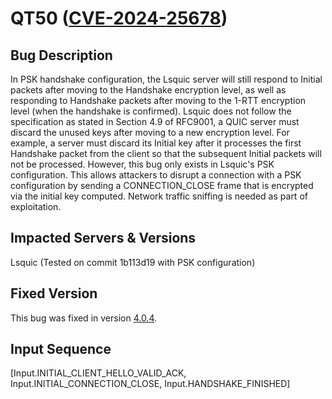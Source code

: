 # QT50 ([CVE-2024-25678](https://nvd.nist.gov/vuln/detail/CVE-2024-25678))

## Bug Description
In PSK handshake configuration, the Lsquic server will still respond to Initial packets after moving to the Handshake encryption level, as well as responding to Handshake packets after moving to the 1-RTT encryption level (when the handshake is confirmed). Lsquic does not follow the specification as stated in Section 4.9 of RFC9001, a QUIC server must discard the unused keys after moving to a new encryption level. For example, a server must discard its Initial key after it processes the first Handshake packet from the client so that the subsequent Initial packets will not be processed. However, this bug only exists in Lsquic's PSK configuration. This allows attackers to disrupt a connection with a PSK configuration by sending a CONNECTION_CLOSE frame that is encrypted via the initial key computed. Network traffic sniffing is needed as part of exploitation.

## Impacted Servers & Versions
Lsquic (Tested on commit 1b113d19 with PSK configuration)

## Fixed Version
This bug was fixed in version [4.0.4](https://github.com/litespeedtech/lsquic/commit/515f453556c99d27c4dddb5424898dc1a5537708).

## Input Sequence
 [Input.INITIAL_CLIENT_HELLO_VALID_ACK, Input.INITIAL_CONNECTION_CLOSE, Input.HANDSHAKE_FINISHED]